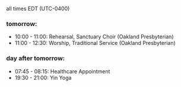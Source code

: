 all times EDT (UTC-0400)

### tomorrow:

* 10:00 - 11:00: Rehearsal, Sanctuary Choir (Oakland Presbyterian)
* 11:00 - 12:30: Worship, Traditional Service (Oakland Presbyterian)

### day after tomorrow:

* 07:45 - 08:15: Healthcare Appointment 
* 19:30 - 21:00: Yin Yoga
